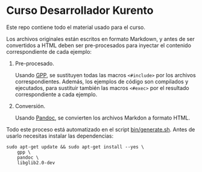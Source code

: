 # Curso Desarrollador Kurento

Este repo contiene todo el material usado para el curso.

Los archivos originales están escritos en formato Markdown, y antes de ser convertidos a HTML deben ser pre-procesados para inyectar el contenido correspondiente de cada ejemplo:

1. Pre-procesado.

    Usando [GPP](https://github.com/logological/gpp), se sustituyen todas las macros `<#include>` por los archivos correspondientes. Además, los ejemplos de código son compilados y ejecutados, para sustituir también las macros `<#exec>` por el resultado correspondiente a cada ejemplo.

2. Conversión.

    Usando [Pandoc](https://github.com/jgm/pandoc), se convierten los archivos Markdon a formato HTML.
    
Todo este proceso está automatizado en el script [bin/generate.sh](https://github.com/j1elo/curso-desarrollador-kurento/blob/master/bin/generate.sh). Antes de usarlo necesitas instalar las dependencias:

```
sudo apt-get update && sudo apt-get install --yes \
    gpp \
    pandoc \
    libglib2.0-dev
```
